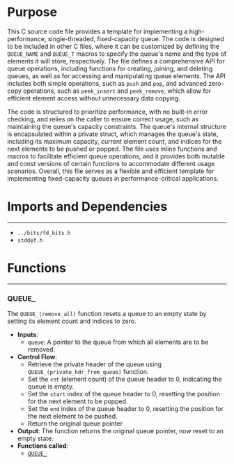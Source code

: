 # Purpose
This C source code file provides a template for implementing a high-performance, single-threaded, fixed-capacity queue. The code is designed to be included in other C files, where it can be customized by defining the `QUEUE_NAME` and `QUEUE_T` macros to specify the queue's name and the type of elements it will store, respectively. The file defines a comprehensive API for queue operations, including functions for creating, joining, and deleting queues, as well as for accessing and manipulating queue elements. The API includes both simple operations, such as `push` and `pop`, and advanced zero-copy operations, such as `peek_insert` and `peek_remove`, which allow for efficient element access without unnecessary data copying.

The code is structured to prioritize performance, with no built-in error checking, and relies on the caller to ensure correct usage, such as maintaining the queue's capacity constraints. The queue's internal structure is encapsulated within a private struct, which manages the queue's state, including its maximum capacity, current element count, and indices for the next elements to be pushed or popped. The file uses inline functions and macros to facilitate efficient queue operations, and it provides both mutable and const versions of certain functions to accommodate different usage scenarios. Overall, this file serves as a flexible and efficient template for implementing fixed-capacity queues in performance-critical applications.
# Imports and Dependencies

---
- `../bits/fd_bits.h`
- `stddef.h`


# Functions

---
### QUEUE\_<!-- {{#callable:QUEUE_}} -->
The `QUEUE_(remove_all)` function resets a queue to an empty state by setting its element count and indices to zero.
- **Inputs**:
    - `queue`: A pointer to the queue from which all elements are to be removed.
- **Control Flow**:
    - Retrieve the private header of the queue using `QUEUE_(private_hdr_from_queue)` function.
    - Set the `cnt` (element count) of the queue header to 0, indicating the queue is empty.
    - Set the `start` index of the queue header to 0, resetting the position for the next element to be popped.
    - Set the `end` index of the queue header to 0, resetting the position for the next element to be pushed.
    - Return the original queue pointer.
- **Output**: The function returns the original queue pointer, now reset to an empty state.
- **Functions called**:
    - [`QUEUE_`](#QUEUE_)


